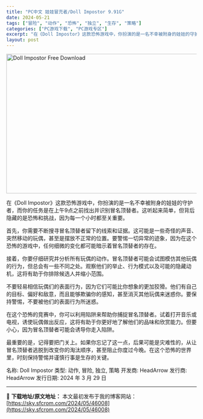 ```yaml
---
title: "PC中文 娃娃冒充者/Doll Impostor 9.91G"
date: 2024-05-21
tags: ["冒险", "动作", "恐怖", "独立", "生存", "策略"]
categories: ["PC游戏下载", "PC游戏专区"]
excerpt: "在《Doll Impostor》这款恐怖游戏中，你扮演的是一名不幸被附身的娃娃的守护者，而你的任务是在上午9点之前找出并识别冒名顶替者。这听起来简单，但背后隐藏的是恐怖和挑战，因为每一个小时都至关重要。 首先，你需要不断搜寻冒名顶替者留下的线索和证据。这可能是一些奇怪的声音、突然移动的玩偶，甚至是摆&hellip;"
layout: post
---
```


<img class="igg-image-content aligncenter" title="Doll Impostor Free Download" src="https://sky.sfcrom.com/wp-content/uploads/2024/05/bf834-Doll-Impostor-Free-Download.jpg" alt="Doll Impostor Free Download" width="660" height="370" />

在《Doll Impostor》这款恐怖游戏中，你扮演的是一名不幸被附身的娃娃的守护者，而你的任务是在上午9点之前找出并识别冒名顶替者。这听起来简单，但背后隐藏的是恐怖和挑战，因为每一个小时都至关重要。

首先，你需要不断搜寻冒名顶替者留下的线索和证据。这可能是一些奇怪的声音、突然移动的玩偶，甚至是摆放不正常的位置。要警惕一切异常的迹象，因为在这个恐怖的游戏中，任何细微的变化都可能暗示着冒名顶替者的存在。

接着，你要仔细研究并分析所有玩偶的动作。冒名顶替者可能会试图模仿其他玩偶的行为，但总会有一些不同之处。观察他们的举止、行为模式以及可能的隐藏动机，这将有助于你排除候选人并缩小范围。

不要轻易相信玩偶们的表面行为，因为它们可能比你想象的更加狡猾。他们有自己的目标、偏好和敌意，而且能够欺骗你的感知，甚至消灭其他玩偶来迷惑你。要保持警惕，不要被他们的表面行为所迷惑。

在这个恐怖的竞赛中，你可以利用陷阱来帮助你捕捉冒名顶替者。试着打开音乐或电视，诱使玩偶做出反应，这将有助于你更好地了解他们的品味和欣赏能力。但要小心，因为冒名顶替者可能会诱导你走入陷阱。

最重要的是，记得要把门关上。如果你忘记了这一点，后果可能是灾难性的，从让冒名顶替者逃脱到改变你的淘汰顺序，甚至阻止你度过今晚。在这个恐怖的世界里，时刻保持警惕并谨慎行事是生存的关键。

名称: Doll Impostor
类型: 动作, 冒险, 独立, 策略
开发商: HeadArrow
发行商: HeadArrow
发行日期: 2024 年 3 月 29 日

---
📖 **下载地址/原文地址：** 本文最初发布于我的博客网站：[https://sky.sfcrom.com/2024/05/46008](https://sky.sfcrom.com/2024/05/46008)
